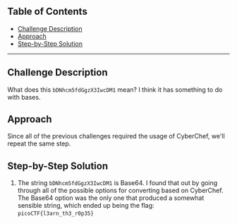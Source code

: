 ## Table of Contents
- [Challenge Description](#challenge-description)
- [Approach](#approach)
- [Step-by-Step Solution](#step-by-step-solution)

---

## Challenge Description
What does this `bDNhcm5fdGgzX3IwcDM1` mean? I think it has something to do with bases.


## Approach
Since all of the previous challenges required the usage of CyberChef, we'll repeat the same step.




## Step-by-Step Solution
1. The string `bDNhcm5fdGgzX3IwcDM1` is Base64. I found that out by going through all of the possible options for converting based on CyberChef. The Base64 option was the only one that produced a somewhat sensible string, which ended up being the flag: `picoCTF{l3arn_th3_r0p35}`
![]()




